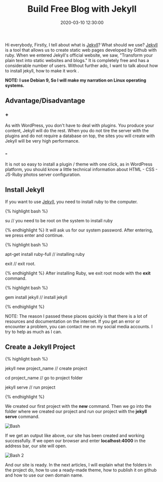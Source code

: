 ﻿---
layout: post
title: Build Free Blog with Jekyll
date: 2020-03-10 12:30:00
thumbnail: /assets/img/posts/whats-new-and-updateds-in-vue-cli-4/thumbnail.png
category: webdev
tags:
- jekyll
- github
- webdev
---
Hi everybody, Firstly, I tell about what is <a href="https://jekyllrb.com/">Jekyll</a>? What should we use? <a href="https://jekyllrb.com/">Jekyll</a> is a tool that allows us to create static web pages developed by Github with ruby. When we entered Jekyll's official website, we saw, "Transform your plain text into static websites and blogs." It is completely free and has a considerable number of users. Without further ado, I want to talk about how to install jekyll, how to make it work .



<strong>NOTE: I use Debian 9, So I will make my narration on Linux operating systems.</strong>

<h2>Advantage/Disadvantage</h2>
<h3>+</h3>
As with WordPress, you don't have to deal with plugins. You produce your content, Jekyll will do the rest. When you do not tire the server with the plugins and do not require a database on top, the sites you will create with Jekyll will be very high performance.

<h3>-</h3>
 It is not so easy to install a plugin / theme with one click, as in WordPress platform, you should know a little technical information about HTML - CSS - JS-Ruby photos server configuration.



<h2>Install Jekyll</h2>

If you want to use <a href="https://jekyllrb.com/">Jekyll</a>, you need to install ruby to the computer. 

{% highlight bash %}

su 	// you need to be root on the system to install ruby

{% endhighlight %}
It will ask us for our system password. After entering, we press enter and continue.

{% highlight bash %}

apt-get install ruby-full 	// installing ruby

exit 				// exit root.

{% endhighlight %}
After installing Ruby, we exit root mode with the <strong>exit</strong> command.

{% highlight bash %}

gem install jekyll 		// install jekyll

{% endhighlight %}

NOTE: The reason I passed these places quickly is that there is a lot of resources and documentation on the internet. If you get an error or encounter a problem, you can contact me on my social media accounts. I try to help as much as I can.

<h2>Create a Jekyll Project</h2>

{% highlight bash %}

jekyll new project_name 		// create project
	
cd project_name 			// go to project folder

jekyll serve 			// run project

{% endhighlight %}

We created our first project with the <strong>new</strong> command. Then we go into the folder where we created our project and run our project with the <strong>jekyll serve</strong> command.

![Bash](https://dev-to-uploads.s3.amazonaws.com/i/e350urm0crel426gcjff.png)

If we get an output like above, our site has been created and working successfully.
If we open our browser and enter <strong>localhost:4000</strong> in the address bar, our site will open.

![Bash 2](https://dev-to-uploads.s3.amazonaws.com/i/jsboco7o37avq9ewwk0v.png)

And our site is ready. In the next articles, I will explain what the folders in the project do, how to use a ready-made theme, how to publish it on github and how to use our own domain name.



